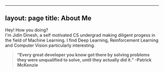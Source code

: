 
---
layout: page
title: About Me
---
Hey! How you doing?<br/>I'm Jidin Dinesh, a self motivated CS undergrad making diligent progess in the field of Machine Learning. I find Deep Learning, Reinforcement Learning and Computer Vision particularly interesting. 


> **“Every great developer you know got there by solving problems they were unqualified to solve, until they actually did it.” -Patrick McKenzie**
